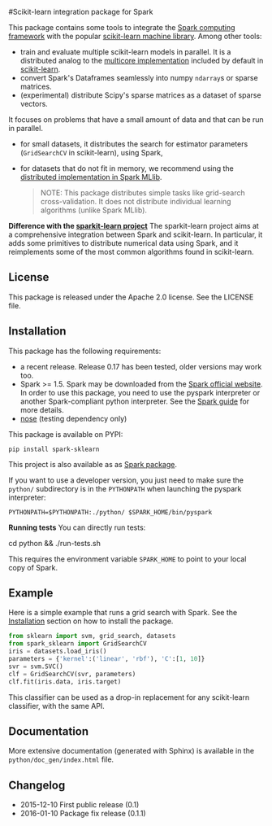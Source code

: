 #Scikit-learn integration package for Spark

This package contains some tools to integrate the [Spark computing framework](http://spark.apache.org/) with the popular [scikit-learn machine library](http://scikit-learn.org/stable/). Among other tools:
 - train and evaluate multiple scikit-learn models in parallel. It is a distributed analog to the [multicore implementation](https://pythonhosted.org/joblib/parallel.html) included by default in [scikit-learn](http://scikit-learn.org/stable/).
 - convert Spark's Dataframes seamlessly into numpy `ndarray`s or sparse matrices.
 - (experimental) distribute Scipy's sparse matrices as a dataset of sparse vectors.

It focuses on problems that have a small amount of data and that can be run in parallel.
- for small datasets, it distributes the search for estimator parameters (`GridSearchCV` in scikit-learn), using Spark,
- for datasets that do not fit in memory, we recommend using the [distributed implementation in Spark MLlib](https://spark.apache.org/docs/latest/api/python/pyspark.mllib.html).

  > NOTE: This package distributes simple tasks like grid-search cross-validation. It does not distribute individual learning algorithms (unlike Spark MLlib).

**Difference with the [sparkit-learn project](https://github.com/lensacom/sparkit-learn)** The sparkit-learn project aims at a comprehensive integration between Spark and scikit-learn. In particular, it adds some primitives to distribute numerical data using Spark, and it reimplements some of the most common algorithms found in scikit-learn. 

## License

This package is released under the Apache 2.0 license. See the LICENSE file.

## Installation

This package has the following requirements:
 - a recent release. Release 0.17 has been tested, older versions may work too.
 - Spark >= 1.5. Spark may be downloaded from the [Spark official website](http://spark.apache.org/). In order to use this package, you need to use the pyspark interpreter or another Spark-compliant python interpreter. See the [Spark guide](https://spark.apache.org/docs/latest/programming-guide.html#overview) for more details.
 - [nose](https://nose.readthedocs.org) (testing dependency only)

This package is available on PYPI:

	pip install spark-sklearn

This project is also available as as [Spark package](http://spark-packages.org/package/databricks/spark-sklearn).

If you want to use a developer version, you just need to make sure the `python/` subdirectory is in the `PYTHONPATH` when launching the pyspark interpreter:

	PYTHONPATH=$PYTHONPATH:./python/ $SPARK_HOME/bin/pyspark

__Running tests__ You can directly run tests:

  cd python && ./run-tests.sh

This requires the environment variable `SPARK_HOME` to point to your local copy of Spark.

## Example

Here is a simple example that runs a grid search with Spark. See the [Installation](#Installation) section on how to install the package.

```python
from sklearn import svm, grid_search, datasets
from spark_sklearn import GridSearchCV
iris = datasets.load_iris()
parameters = {'kernel':('linear', 'rbf'), 'C':[1, 10]}
svr = svm.SVC()
clf = GridSearchCV(svr, parameters)
clf.fit(iris.data, iris.target)
```

This classifier can be used as a drop-in replacement for any scikit-learn classifier, with the same API.

## Documentation

More extensive documentation (generated with Sphinx) is available in the `python/doc_gen/index.html` file.

## Changelog

- 2015-12-10 First public release (0.1)
- 2016-01-10 Package fix release (0.1.1)

